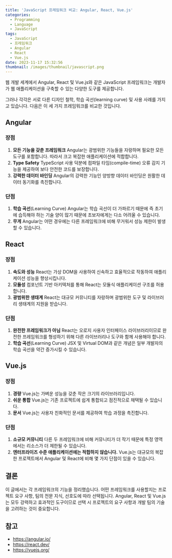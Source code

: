```yaml
---
title: 'JavaScript 프레임워크 비교: Angular, React, Vue.js'
categories:
  - Programming
  - Language
  - JavaScript
tags:
  - JavaScript
  - 프레임워크
  - Angular
  - React
  - Vue.js
date: 2023-11-17 15:32:56
thumbnail: /images/thumbnail/javascript.png
---
```


웹 개발 세계에서 Angular, React 및 Vue.js와 같은 JavaScript 프레임워크는 개발자가 웹 애플리케이션을 구축할 수 있는 다양한 도구를 제공합니다.

그러나 각각은 서로 다른 디자인 철학, 학습 곡선(learning curve) 및 사용 사례를 가지고 있습니다. 다음은 이 세 가지 프레임워크를 비교한 것입니다.

## Angular

### 장점

1. **모든 기능을 갖춘 프레임워크**
   Angular는 광범위한 기능들을 자랑하며 필요한 모든 도구를 포함합니다. 따라서 크고 복잡한 애플리케이션에 적합합니다.
   <br/>
2. **Type Safety**
   TypeScript 사용 덕분에 컴파일 타임(compile-time) 오류 감지 기능을 제공하여 보다 안전한 코드를 보장합니다.
   <br/>
3. **강력한 데이터 바인딩**
   Angular의 강력한 기능인 양방향 데이터 바인딩은 원활한 데이터 동기화를 촉진합니다.

### 단점

1. **학습 곡선**(Learning Curve)
   Angular는 학습 곡선이 더 가파르기 때문에 즉 초기에 습득해야 하는 기술 양이 많기 때문에 초보자에게는 다소 어려울 수 있습니다.
   <br/>
2. **무게**
   Angular는 어떤 경우에는 다른 프레임워크에 비해 무거워서 성능 제한이 발생할 수 있습니다.

## React

### 장점

1. **속도와 성능**
   React는 가상 DOM을 사용하여 신속하고 효율적으로 작동하여 애플리케이션 성능을 향상시킵니다.
   <br/>
2. **모듈성**
   컴포넌트 기반 아키텍처를 통해 React는 모듈식 애플리케이션 구조를 허용합니다.
   <br/>
3. **광범위한 생태계**
   React는 대규모 커뮤니티를 자랑하며 광범위한 도구 및 라이브러리 생태계의 지원을 받습니다.

### 단점

1. **완전한 프레임워크가 아님**
   React는 오로지 사용자 인터페이스 라이브러리이므로 완전한 프레임워크를 형성하기 위해 다른 라이브러리나 도구와 함께 사용해야 합니다.
   <br/>
2. **학습 곡선**(Learning Curve)
   JSX 및 Virtual DOM과 같은 개념은 일부 개발자의 학습 곡선을 약간 증가시킬 수 있습니다.

## Vue.js

### 장점

1. **경량**
   Vue.js는 가벼운 성능을 갖춘 작은 크기의 라이브러리입니다.
   <br/>
2. **쉬운 통합**
   Vue.js는 기존 프로젝트에 쉽게 통합되고 점진적으로 채택될 수 있습니다.
   <br/>
3. **문서**
   Vue.js는 사용자 친화적인 문서를 제공하여 학습 과정을 촉진합니다.

### 단점

1. **소규모 커뮤니티**
   다른 두 프레임워크에 비해 커뮤니티가 더 작기 때문에 특정 영역에서는 리소스가 더 제한될 수 있습니다.
   <br/>
2. **엔터프라이즈 수준 애플리케이션에는 적합하지 않습니다.**
   Vue.js는 대규모의 복잡한 프로젝트에서 Angular 및 React에 비해 몇 가지 단점이 있을 수 있습니다.

## 결론

이 글에서는 각 프레임워크의 기능을 정리했습니다. 어떤 프레임워크를 사용할지는 프로젝트 요구 사항, 팀의 전문 지식, 선호도에 따라 선택됩니다. Angular, React 및 Vue.js는 모두 강력하고 효과적인 도구이므로 선택 시 프로젝트의 요구 사항과 개발 팀의 기술을 고려하는 것이 중요합니다.

## 참고

- https://angular.io/
- https://react.dev/
- https://vuejs.org/
